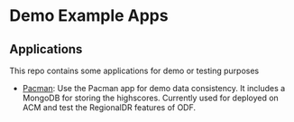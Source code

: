 # Demo Example Apps

## Applications
This repo contains some applications for demo or testing purposes

* [Pacman](./pacman): Use the Pacman app for demo data consistency. It includes
a MongoDB for storing the highscores. Currently used for deployed on ACM and test the
RegionalDR features of ODF.
